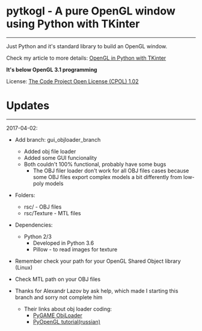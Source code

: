 # pytkogl - A pure OpenGL window using Python with TKinter
----------------------------------------------------------

Just Python and it's standard library to build an OpenGL window.

Check my article to more details: [OpenGL in Python with TKinter]

**It's below OpenGL 3.1 programming**

License: [The Code Project Open License (CPOL) 1.02]

[OpenGL in Python with TKinter]: http://www.codeproject.com/Articles/1073475/OpenGL-in-Python-with-TKinter

[The Code Project Open License (CPOL) 1.02]: http://www.codeproject.com/info/cpol10.aspx

# Updates
---------

2017-04-02:
* Add branch: gui_objloader_branch
    * Added obj file loader
    * Added some GUI funcionality
    * Both couldn't 100% functional, probably have some bugs
        * The OBJ filer loader don't work for all OBJ files cases because some OBJ files export complex models a bit differently from low-poly models
* Folders:
    * rsc/ - OBJ files
    * rsc/Texture - MTL files
* Dependencies:
    * Python 2/3
        * Developed in Python 3.6
        * Pillow - to read images for texture

* Remember check your path for your OpenGL Shared Object library (Linux)
* Check MTL path on your OBJ files

* Thanks for Alexandr Lazov by ask help, which made I starting this branch and sorry not complete him
    * Their links about obj loader coding:
        * [PyGAME ObjLoader]
        * [PyOpenGL tutorial(russian)]

[PyGAME ObjLoader]:https://www.pygame.org/wiki/OBJFileLoader
[PyOpenGL tutorial(russian)]:https://habrahabr.ru/post/246625/
